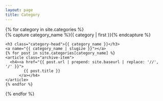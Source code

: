 ```yaml
---
layout: page
title: Category
---
```


<div id="archives">
{% for category in site.categories %}
  <div class="archive-group">
    {% capture category_name %}{{ category | first }}{% endcapture %}
    <div id="#{{ category_name | slugize }}"></div>
    <p></p>

    <h3 class="category-head">{{ category_name }}</h3>
    <a name="{{ category_name | slugize }}"></a>
    {% for post in site.categories[category_name] %}
    <article class="archive-item">
      <h4><a href="{{ post.url | prepend: site.baseurl | replace: '//', '/' }}">
            {{ post.title }}
          </a></h4>
    </article>
    {% endfor %}
  </div>
{% endfor %}
</div>